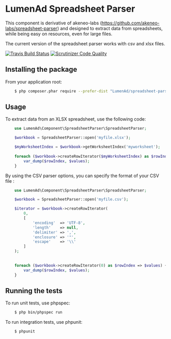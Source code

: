 LumenAd Spreadsheet Parser
=========================

This component is derivative of akeneo-labs (https://github.com/akeneo-labs/spreadsheet-parser) and designed to extract data from spreadsheets, while being easy on resources, even for large files.

The current version of the spreadsheet parser works with csv and xlsx files.

[![Travis Build Status](https://travis-ci.org/akeneo-labs/spreadsheet-parser.svg?branch=master)](https://travis-ci.org/akeneo-labs/spreadsheet-parser)
[![Scrutinizer Code Quality](https://scrutinizer-ci.com/g/akeneo-labs/spreadsheet-parser/badges/quality-score.png?b=master)](https://scrutinizer-ci.com/g/akeneo-labs/spreadsheet-parser/?branch=master)

Installing the package
----------------------

From your application root:

```bash
    $ php composer.phar require --prefer-dist "LumenAd/spreadsheet-parser"
```

Usage
-----

To extract data from an XLSX spreadsheet, use the following code:

```php
    use LumenAd\Component\SpreadsheetParser\SpreadsheetParser;

    $workbook = SpreadsheetParser::open('myfile.xlsx');

    $myWorksheetIndex = $workbook->getWorksheetIndex('myworksheet');
    
    foreach ($workbook->createRowIterator($myWorksheetIndex) as $rowIndex => $values) {
        var_dump($rowIndex, $values);
    }
```

By using the CSV parser options, you can specify the format of your CSV file :

```php 
    use LumenAd\Component\SpreadsheetParser\SpreadsheetParser;

    $workbook = SpreadsheetParser::open('myfile.csv');

    $iterator = $workbook->createRowIterator(
        0,
        [
            'encoding'  => 'UTF-8',
            'length'    => null,
            'delimiter' => ',',
            'enclosure' => '"',
            'escape'    => '\\'
        ]
    );
   
    
    foreach ($workbook->createRowIterator(0) as $rowIndex => $values) {
        var_dump($rowIndex, $values);
    }
```

Running the tests
-----------------

To run unit tests, use phpspec:

```bash
    $ php bin/phpspec run
```

To run integration tests, use phpunit:

```bash
    $ phpunit
```
